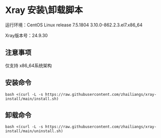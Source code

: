 # Xray 安装\卸载脚本

运行环境：CentOS Linux release 7.5.1804 3.10.0-862.2.3.el7.x86_64

Xray版本号：24.9.30
## 注意事项
仅支持 x86_64系统架构

## 安装命令
```
bash <(curl -L -s https://raw.githubusercontent.com/zhailiangs/xray-install/main/install.sh)
```

## 卸载命令
```
bash <(curl -L -s https://raw.githubusercontent.com/zhailiangs/xray-install/main/uninstall.sh)
```
